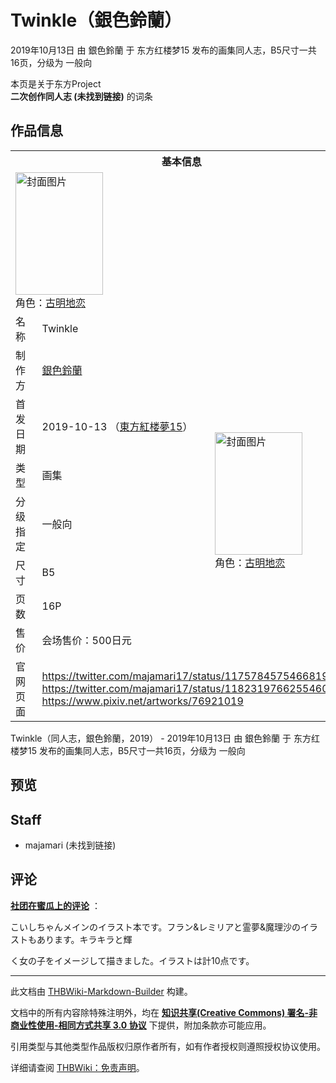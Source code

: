 # Twinkle（銀色鈴蘭）

<!-- source html: G:\repos\THBWiki-Markdown-Builder\THBWikiMarkdown\Temp\main\8\84\ns0%3ATwinkle%EF%BC%88%E9%8A%80%E8%89%B2%E9%88%B4%E8%98%AD%EF%BC%89.html -->

2019年10月13日 由 銀色鈴蘭 于 东方红楼梦15 发布的画集同人志，B5尺寸一共16页，分级为 一般向

本页是关于东方Project  
 **二次创作同人志 (未找到链接)** 的词条
## 作品信息

<table><tbody><tr><th colspan="3">基本信息</th></tr><tr><td class="cover-artwork-mobile" colspan="2"><a href="./文件-Twinkle（銀色鈴蘭）封面.jpg.md" class="image" title="封面图片"><img alt="封面图片" src="https://upload.thwiki.cc/thumb/6/67/Twinkle%EF%BC%88%E9%8A%80%E8%89%B2%E9%88%B4%E8%98%AD%EF%BC%89%E5%B0%81%E9%9D%A2.jpg/140px-Twinkle%EF%BC%88%E9%8A%80%E8%89%B2%E9%88%B4%E8%98%AD%EF%BC%89%E5%B0%81%E9%9D%A2.jpg" decoding="async" loading="lazy" width="140" height="196" srcset="https://upload.thwiki.cc/thumb/6/67/Twinkle%EF%BC%88%E9%8A%80%E8%89%B2%E9%88%B4%E8%98%AD%EF%BC%89%E5%B0%81%E9%9D%A2.jpg/210px-Twinkle%EF%BC%88%E9%8A%80%E8%89%B2%E9%88%B4%E8%98%AD%EF%BC%89%E5%B0%81%E9%9D%A2.jpg 1.5x, https://upload.thwiki.cc/thumb/6/67/Twinkle%EF%BC%88%E9%8A%80%E8%89%B2%E9%88%B4%E8%98%AD%EF%BC%89%E5%B0%81%E9%9D%A2.jpg/280px-Twinkle%EF%BC%88%E9%8A%80%E8%89%B2%E9%88%B4%E8%98%AD%EF%BC%89%E5%B0%81%E9%9D%A2.jpg 2x" data-file-width="715" data-file-height="1000"></a><div class="cover-char">角色：<a href="./古明地恋.md" title="古明地恋">古明地恋</a></div></td>
</tr><tr><td class="label">名称</td><td colspan="2"> Twinkle </td></tr><tr><td class="label">制作方</td><td><a href="./銀色鈴蘭.md" title="銀色鈴蘭">銀色鈴蘭</a></td><td class="cover-artwork" rowspan="7" style="min-width:196px;"><a href="./文件-Twinkle（銀色鈴蘭）封面.jpg.md" class="image" title="封面图片"><img alt="封面图片" src="https://upload.thwiki.cc/thumb/6/67/Twinkle%EF%BC%88%E9%8A%80%E8%89%B2%E9%88%B4%E8%98%AD%EF%BC%89%E5%B0%81%E9%9D%A2.jpg/140px-Twinkle%EF%BC%88%E9%8A%80%E8%89%B2%E9%88%B4%E8%98%AD%EF%BC%89%E5%B0%81%E9%9D%A2.jpg" decoding="async" loading="lazy" width="140" height="196" srcset="https://upload.thwiki.cc/thumb/6/67/Twinkle%EF%BC%88%E9%8A%80%E8%89%B2%E9%88%B4%E8%98%AD%EF%BC%89%E5%B0%81%E9%9D%A2.jpg/210px-Twinkle%EF%BC%88%E9%8A%80%E8%89%B2%E9%88%B4%E8%98%AD%EF%BC%89%E5%B0%81%E9%9D%A2.jpg 1.5x, https://upload.thwiki.cc/thumb/6/67/Twinkle%EF%BC%88%E9%8A%80%E8%89%B2%E9%88%B4%E8%98%AD%EF%BC%89%E5%B0%81%E9%9D%A2.jpg/280px-Twinkle%EF%BC%88%E9%8A%80%E8%89%B2%E9%88%B4%E8%98%AD%EF%BC%89%E5%B0%81%E9%9D%A2.jpg 2x" data-file-width="715" data-file-height="1000"></a><div class="cover-char">角色：<a href="./古明地恋.md" title="古明地恋">古明地恋</a></div></td>
</tr><tr><td class="label">首发日期</td><td>2019-10-13&#160;（<a href="/展会作品列表?e=%E4%B8%9C%E6%96%B9%E7%BA%A2%E6%A5%BC%E6%A2%A6%2315">東方紅楼夢15</a>）</td></tr><tr><td class="label">类型</td><td>画集</td></tr><tr><td class="label">分级指定</td><td>一般向</td></tr><tr><td class="label">尺寸</td><td>B5</td></tr><tr><td class="label">页数</td><td>16P</td></tr><tr><td class="label">售价</td><td>会场售价：500日元</td></tr>
<tr><td class="label">官网页面</td><td colspan="2"><a rel="nofollow" class="external free" href="https://twitter.com/majamari17/status/1175784575466819584">https://twitter.com/majamari17/status/1175784575466819584</a><br><a rel="nofollow" class="external free" href="https://twitter.com/majamari17/status/1182319766255460352">https://twitter.com/majamari17/status/1182319766255460352</a><br><a rel="nofollow" class="external free" href="https://www.pixiv.net/artworks/76921019">https://www.pixiv.net/artworks/76921019</a></td></tr></tbody></table>

Twinkle（同人志，銀色鈴蘭，2019） - 2019年10月13日 由 銀色鈴蘭 于 东方红楼梦15 发布的画集同人志，B5尺寸一共16页，分级为 一般向
## 预览
## Staff
- majamari (未找到链接)

## 评论

  
 **[社团在蜜瓜上的评论](https://www.melonbooks.co.jp/detail/detail.php?product_id=574109)** ：  

こいしちゃんメインのイラスト本です。フラン&amp;レミリアと霊夢&amp;魔理沙のイラストもあります。キラキラと輝  

く女の子をイメージして描きました。イラストは計10点です。
  


  
  

  





---

此文档由 [THBWiki-Markdown-Builder](https://github.com/Delsin-Yu/THBWiki-Markdown-Builder) 构建。

文档中的所有内容除特殊注明外，均在 [**知识共享(Creative Commons) 署名-非商业性使用-相同方式共享 3.0 协议**](https://creativecommons.org/licenses/by-sa/3.0/deed.zh-hans) 下提供，附加条款亦可能应用。

引用类型与其他类型作品版权归原作者所有，如有作者授权则遵照授权协议使用。

详细请查阅 [THBWiki：免责声明](https://thbwiki.cc/THBWiki:%E5%85%8D%E8%B4%A3%E5%A3%B0%E6%98%8E)。

